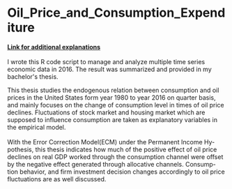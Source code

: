 # Oil_Price_and_Consumption_Expenditure
<a href="https://yipeichan.github.io"><b>Link for additional explanations</b></a>
<br>
<br>
I wrote this R code script to manage and analyze multiple time series economic data in 2016. The result was summarized and provided in my bachelor's thesis. 

This thesis studies the endogenous relation between consumption and oil prices in the United States form year 1980 to year 2016 on quarter basis, and mainly focuses on the change of consumption level in times of oil price declines. Fluctuations of stock market and housing market which are supposed to influence consumption are taken as explanatory variables in the empirical model.
<br>
<br>
With the Error Correction Model(ECM) under the Permanent Income Hy- pothesis, this thesis indicates how much of the positive effect of oil price declines on real GDP worked through the consumption channel were offset by the negative effect generated through allocative channels. Consump- tion behavior, and firm investment decision changes accordingly to oil price fluctuations are as well discussed.<br>
